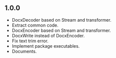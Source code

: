 ## 1.0.0

- DocxDecoder based on Stream and transformer.
- Extract common code.
- DocxEncoder based on Stream and transformer.
- DocxWrite instead of DocxEncoder.
- Fix text trim error.
- Implement package executables.
- Documents.
